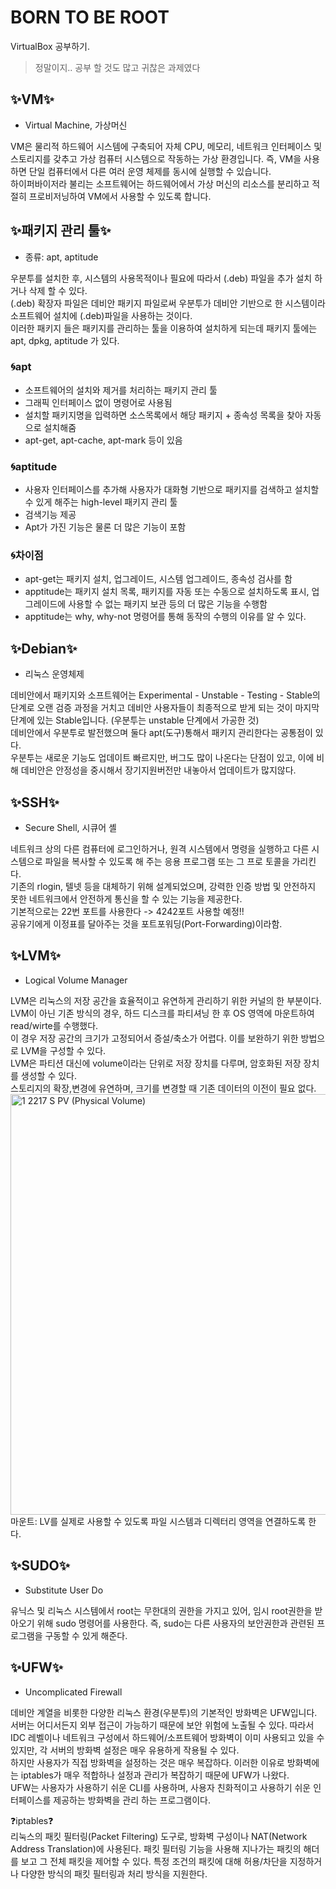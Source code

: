 # BORN TO BE ROOT
VirtualBox 공부하기.
> 정말이지.. 공부 할 것도 많고 귀찮은 과제였다

## ✨VM✨
* Virtual Machine, 가상머신  

VM은 물리적 하드웨어 시스템에 구축되어 자체 CPU, 메모리, 네트워크 인터페이스 및 스토리지를 갖추고 가상 컴퓨터 시스템으로 작동하는 가상 환경입니다. 즉, VM을 사용하면 단일 컴퓨터에서 다른 여러 운영 체제를 동시에 실행할 수 있습니다.  
하이퍼바이저라 불리는 소프트웨어는 하드웨어에서 가상 머신의 리소스를 분리하고 적절히 프로비저닝하여 VM에서 사용할 수 있도록 합니다.  

## ✨패키지 관리 툴✨ 
* 종류: apt, aptitude  

우분투를 설치한 후, 시스템의 사용목적이나 필요에 따라서 (.deb) 파일을 추가 설치 하거나 삭제 할 수 있다.  
(.deb) 확장자 파일은 데비안 패키지 파일로써 우분투가 데비안 기반으로 한 시스템이라 소프트웨어 설치에 (.deb)파일을 사용하는 것이다.  
이러한 패키지 들은 패키지를 관리하는 툴을 이용하여 설치하게 되는데 패키지 툴에는 apt, dpkg, aptitude 가 있다.

### 🌀apt
* 소프트웨어의 설치와 제거를 처리하는 패키지 관리 툴
* 그래픽 인터페이스 없이 명령어로 사용됨
* 설치할 패키지명을 입력하면 소스목록에서 해당 패키지 + 종속성 목록을 찾아 자동으로 설치해줌
* apt-get, apt-cache, apt-mark 등이 있음

### 🌀aptitude
* 사용자 인터페이스를 추가해 사용자가 대화형 기반으로 패키지를 검색하고 설치할 수 있게 해주는 high-level 패키지 관리 툴
* 검색기능 제공
* Apt가 가진 기능은 물론 더 많은 기능이 포함  

### 🌀차이점
* apt-get는 패키지 설치, 업그레이드, 시스템 업그레이드, 종속성 검사를 함
* apptitude는 패키지 설치 목록, 패키지를 자동 또는 수동으로 설치하도록 표시, 업그레이드에 사용할 수 없는 패키지 보관 등의 더 많은 기능을 수행함
* apptitude는 why, why-not 명령어를 통해 동작의 수행의 이유를 알 수 있다. 

## ✨Debian✨ 
* 리눅스 운영체제    

데비안에서 패키지와 소프트웨어는 Experimental - Unstable - Testing - Stable의 단계로 오랜 검증 과정을 거치고 데비안 사용자들이 최종적으로 받게 되는 것이 마지막 단계에 있는 Stable입니다. (우분투는 unstable 단계에서 가공한 것)  
데비안에서 우분투로 발전했으며 둘다 apt(도구)통해서 패키지 관리한다는 공통점이 있다.  
우분투는 새로운 기능도 업데이트 빠르지만, 버그도 많이 나온다는 단점이 있고, 이에 비해 데비안은 안정성을 중시해서 장기지원버전만 내놓아서 업데이트가 많지않다.  

## ✨SSH✨  
* Secure Shell, 시큐어 셸  

네트워크 상의 다른 컴퓨터에 로그인하거나, 원격 시스템에서 명령을 실행하고 다른 시스템으로 파일을 복사할 수 있도록 해 주는 응용 프로그램 또는 그 프로 토콜을 가리킨다.   
기존의 rlogin, 텔넷 등을 대체하기 위해 설계되었으며, 강력한 인증 방법 및 안전하지 못한 네트워크에서 안전하게 통신을 할 수 있는 기능을 제공한다.  
기본적으로는 22번 포트를 사용한다 -> 4242포트 사용할 예정!!  
공유기에게 이정표를 달아주는 것을 포트포워딩(Port-Forwarding)이라함.

## ✨LVM✨
* Logical Volume Manager  
  
LVM은 리눅스의 저장 공간을 효율적이고 유연하게 관리하기 위한 커널의 한 부분이다.  
LVM이 아닌 기존 방식의 경우, 하드 디스크를 파티셔닝 한 후 OS 영역에 마운트하여 read/wirte를 수행했다.   
이 경우 저장 공간의 크기가 고정되어서 증설/축소가 어렵다. 이를 보완하기 위한 방법으로 LVM을 구성할 수 있다.  
LVM은 파티션 대신에 volume이라는 단위로 저장 장치를 다루며, 암호화된 저장 장치를 생성할 수 있다.   
스토리지의 확장,변경에 유연하며, 크기를 변경할 때 기존 데이터의 이전이 필요 없다.    
<img width="673" alt="1  2217 S  PV (Physical Volume)" src="https://user-images.githubusercontent.com/77817094/190849346-93911bdf-3e1b-42a3-88e7-4db007aa5ede.png">
마운트: LV를 실제로 사용할 수 있도록 파일 시스템과 디렉터리 영역을 연결하도록 한다. 

## ✨SUDO✨
* Substitute User Do  

유닉스 및 리눅스 시스템에서 root는 무한대의 권한을 가지고 있어, 임시 root권한을 받아오기 위해 sudo 명령어를 사용한다. 즉, sudo는 다른 사용자의 보안권한과 관련된 프로그램을 구동할 수 있게 해준다.

## ✨UFW✨
* Uncomplicated Firewall

데비안 계열을 비롯한 다양한 리눅스 환경(우분투)의 기본적인 방화벽은 UFW입니다.  
서버는 어디서든지 외부 접근이 가능하기 때문에 보안 위험에 노출될 수 있다. 따라서 IDC 레벨이나 네트워크 구성에서 하드웨어/소프트웨어 방화벽이 이미 사용되고 있을 수 있지만, 각 서버의 방화벽 설정은 매우 유용하게 작용될 수 있다.  
하지만 사용자가 직접 방화벽을 설정하는 것은 매우 복잡하다. 이러한 이유로 방화벽에는 iptables가 매우 적합하나 설정과 관리가 복잡하기 때문에 UFW가 나왔다.  
UFW는 사용자가 사용하기 쉬운 CLI를 사용하며, 사용자 친화적이고 사용하기 쉬운 인터페이스를 제공하는 방화벽을 관리 하는 프로그램이다.

❓iptables❓  
리눅스의 패킷 필터링(Packet Filtering) 도구로, 방화벽 구성이나 NAT(Network Address Translation)에 사용된다. 패킷 필터링 기능을 사용해 지나가는 패킷의 해더를 보고 그 전체 패킷을 제어할 수 있다. 특정 조건의 패킷에 대해 허용/차단을 지정하거나 다양한 방식의 패킷 필터링과 처리 방식을 지원한다.  
